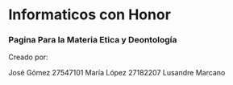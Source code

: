 # Informaticos con Honor


### Pagina Para la Materia Etica y Deontología


Creado por:

José Gómez 27547101
María López 27182207
Lusandre Marcano 
